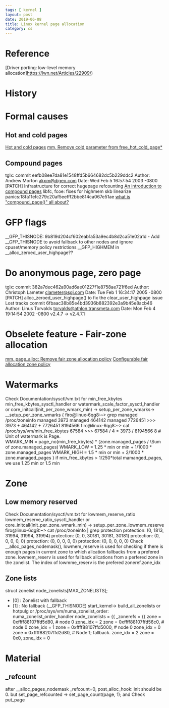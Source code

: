 ```yaml
---
tags: [ kernel ] 
layout: post
date: 2019-06-08
title: Linux kernel page allocation
category: cs
---
```


# Reference
[Driver porting: low-level memory allocation]https://lwn.net/Articles/22909/)

# History

# Formal causes
## Hot and cold pages
[Hot and cold pages](https://lwn.net/Articles/14768/)
[mm, Remove cold parameter from free_hot_cold_page*](https://patchwork.kernel.org/patch/10013971/)

## Compound pages
tglx: commit eefb08ee7da81e1548ffd5b664682dc5b229ddc2
Author: Andrew Morton <akpm@digeo.com>
Date:   Wed Feb 5 16:57:54 2003 -0800
    [PATCH] Infrastructure for correct hugepage refcounting
[An introduction to compound pages](https://lwn.net/Articles/619514/)
libfc, fcoe: fixes for highmem skb linearize panics:18fa11efc279c20af5eefff2bbe814ca067e51ae
[what is "compound_page()" all about?](https://www.spinics.net/lists/newbies/msg41159.html)

# GFP flags
__GFP_THISNODE: 9b819d204cf602eab1a53a9ec4b8d2ca51e02a1d - Add __GFP_THISNODE to avoid fallback to other nodes and ignore cpuset/memory policy restrictions
__GFP_HIGHMEM in __alloc_zeroed_user_highpage??

# Do anonymous page, zero page
tglx: commit 382a7dec462a90ad6ae01227f1e8758ae721f6ed
Author: Christoph Lameter <clameter@sgi.com>
Date:   Tue Feb 1 16:34:17 2005 -0800
    [PATCH] alloc_zeroed_user_highpage() to fix the clear_user_highpage issue
Lost tracks
commit 6fbaac38b85e4bd3936b882392e3a9b45e8acb46
Author: Linus Torvalds <torvalds@athlon.transmeta.com>
Date:   Mon Feb 4 19:14:54 2002 -0800
    v2.4.7 -> v2.4.7.1
# Obselete feature - Fair-zone allocation
[mm, page_alloc: Remove fair zone allocation policy](https://lore.kernel.org/patchwork/patch/691300/)
[Configurable fair allocation zone policy](https://lwn.net/Articles/576778/)

# Watermarks
Check Documentation/sysctl/vm.txt for min_free_kbytes
min_free_kbytes_sysctl_handler or watermark_scale_factor_sysctl_handler or
core_initcall(init_per_zone_wmark_min) ->
        setup_per_zone_wmarks-> __setup_per_zone_wmarks
{
        firo@linux-6qg8:~> grep managed /proc/zoneinfo
                managed  3973
                managed  464142
                managed  7726451
        >>> 3973 + 464142 + 7726451
        8194566
        firo@linux-6qg8:~> cat /proc/sys/vm/min_free_kbytes
        67584
        >>> 67584 / 4 * 3973 / 8194566
        8
        # Unit of watermark is Page.    
        WMARK_MIN = page_no(min_free_kbytes) * (zone.managed_pages / \Sum of zone.managed_pages)
        WMARK_LOW = 1.25 * min or min + 1/1000 * zone.managed_pages
        WMARK_HIGH = 1.5 * min or min + 2/1000 * zone.managed_pages
}
if min_free_kbytes > 1/250*total mamanged_pages, we use 1.25 min or 1.5 min

# Zone
## Low memory reserved
Check Documentation/sysctl/vm.txt for lowmem_reserve_ratio
lowmem_reserve_ratio_sysctl_handler or core_initcall(init_per_zone_wmark_min) ->
        setup_per_zone_lowmem_reserve
firo@linux-6qg8:~> cat /proc/zoneinfo | grep protection
        protection: (0, 1813, 31994, 31994, 31994)
        protection: (0, 0, 30181, 30181, 30181)
        protection: (0, 0, 0, 0, 0)
        protection: (0, 0, 0, 0, 0)
        protection: (0, 0, 0, 0, 0)
Check __alloc_pages_nodemask(), lowmem_reserve is used for checking if there is enough pages in current zone to which allcation fallbacks from a prefered zone.
lowmem_reserv is used for fallback allcations from a perfered zone in the zonelist.
The index of lowmme_reserv is the prefered zoneref.zone_idx
## Zone lists
struct zonelist node_zonelists[MAX_ZONELISTS];
 * [0]  : Zonelist with fallback
 * [1]  : No fallback (__GFP_THISNODE)
start_kernel->
        build_all_zonelists
or hotpulg or /proc/sys/vm/numa_zonelist_order: numa_zonelist_order_handler
  node_zonelists = {{
      _zonerefs = {{
          zone = 0xffff88107ffd5d80, # node 0
          zone_idx = 2
          zone = 0xffff88107ffd56c0, # node 0
          zone_idx = 1
          zone = 0xffff88107ffd5000, # node 0
          zone_idx = 0
          zone = 0xffff88207ffd2d80, # Node 1; fallback.
          zone_idx = 2
          zone = 0x0,
          zone_idx = 0

# Material
## _refcount
after __alloc_pages_nodemask _refcount=0,
post_alloc_hook: init should be 0.
but set_page_refcounted -> set_page_count(page, 1);
and Check put_page
